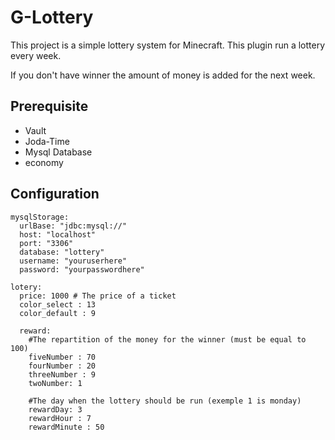 # G-Lottery
This project is a simple lottery system for Minecraft.
This plugin run a lottery every week.

If you don't have winner the amount of money is added for the next week.



## Prerequisite

- Vault
- Joda-Time
- Mysql Database
- economy

## Configuration

```
mysqlStorage:
  urlBase: "jdbc:mysql://"
  host: "localhost"
  port: "3306"
  database: "lottery"
  username: "youruserhere"
  password: "yourpasswordhere"
```

```
lotery:
  price: 1000 # The price of a ticket
  color_select : 13 
  color_default : 9
  
  reward:
  	#The repartition of the money for the winner (must be equal to 100)
    fiveNumber : 70
    fourNumber : 20
    threeNumber : 9
    twoNumber: 1
    
    #The day when the lottery should be run (exemple 1 is monday)
    rewardDay: 3 
    rewardHour : 7
    rewardMinute : 50
```